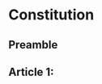 # Constitution
<!-- Constitutions following this standard are *digital*, *hyperlinked*, *living*, *short*, and *maximally contentious*. 
* Digital. The constitutions of online communities should live online.
* Hyperlinked. Constitutions require context.
* Living. A living constitution is _________. The constitutions of decentralized online communities serve a different purpose than the charters of companies or the constitutions of nations. Online communities are constantly evolving. Further, many basic rights are established and guaranteed through technology rather than fundamental rules. 
* Short. Who’s going to pay attention? Book of laws rather than a constitution.
* Maximally contentious / revelatory / provocative. It should be a cross between a blog post and a legal charter. [Suggest ordering of articles?] 

See ___URL___ for why we emphasize these qualities. -->


## Preamble
<!-- The preamble introduces the community / DAO, its goals, and its values. We recommend focusing on just the 2-3 values and 2-3 goals that really matter. -->

## Article 1: <Title>
<!-- Each article of the constitution should respond to the values and goals articulated in the preamble. Each article should address an issue, policy, or right. -->

## Article 2:

## Article 3:

## Article 4:

## Article 5:
<!-- We recommend restricting constitutions to five or fewer articles. Additional articles can be added through amendments. -->

<!-- We encourage community to supply the following JSON-LD metadata as a comment directly in the constitution’s .md file or as a constitution.json file in the same folder as the constitution. -->
<!-- 
{ 
"@context": "https://www.metagov.org" 
"@type": "constitution",
"address": 
{
"@type": "EthereumAddress",
"address": <address>
},
“dateCreated”: <DD-MM-YYYY>,
“dateModified”: <DD-MM-YYYY>,
“previousConstitutionURI”: <URI>,
“inForce”: <True, False>
}
-->
